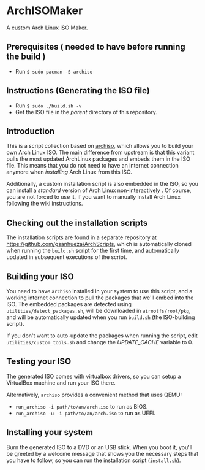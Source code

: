 # ArchISOMaker

A custom Arch Linux ISO Maker.
## Prerequisites ( needed to have before running the build )

* Run `$ sudo pacman -S archiso`

## Instructions (Generating the ISO file)

* Run `$ sudo ./build.sh -v`
* Get the ISO file in the *parent* directory of this repository.

## Introduction

This is a script collection based on [archiso](https://gitlab.archlinux.org/archlinux/archiso/), which allows you to build your own Arch Linux ISO. The main difference from upstream is that this variant pulls the most updated ArchLinux packages and embeds them in the ISO file. This means that you do not need to have an internet connection anymore when *installing* Arch Linux from this ISO.

Additionally, a custom installation script is also embedded in the ISO, so you can install a *standard* version of Arch Linux non-interactively . Of course, you are not forced to use it, if you want to manually install Arch Linux following the wiki instructions.

## Checking out the installation scripts

The installation scripts are found in a separate repository at https://github.com/gsanhueza/ArchScripts, which is automatically cloned when running the `build.sh` script for the first time, and automatically updated in subsequent executions of the script.

## Building your ISO

You need to have `archiso` installed in your system to use this script, and a working internet connection to pull the packages that we'll embed into the ISO. The embedded packages are detected using `utilities/detect_packages.sh`, will be downloaded in `airootfs/root/pkg`, and will be automatically updated when you run `build.sh` (the ISO-building script).

If you don't want to auto-update the packages when running the script, edit `utilities/custom_tools.sh` and change the *UPDATE_CACHE* variable to 0.

## Testing your ISO

The generated ISO comes with virtualbox drivers, so you can setup a VirtualBox machine and run your ISO there.

Alternatively, `archiso` provides a convenient method that uses QEMU:

- `run_archiso -i path/to/an/arch.iso` to run as BIOS.
- `run_archiso -u -i path/to/an/arch.iso` to run as UEFI.

## Installing your system

Burn the generated ISO to a DVD or an USB stick. When you boot it, you'll be greeted by a welcome message that shows you the necessary steps that you have to follow, so you can run the installation script (`install.sh`).
